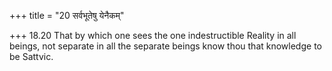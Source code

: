 +++
title = "20 सर्वभूतेषु येनैकम्"

+++
18.20 That by which one sees the one indestructible Reality in all
beings, not separate in all the separate beings know thou that knowledge
to be Sattvic.
